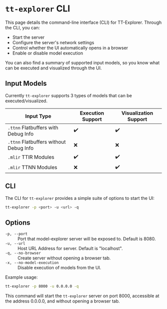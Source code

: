 # `tt-explorer` CLI

This page details the command-line interface (CLI) for TT-Explorer. Through the CLI, you can:
* Start the server
* Configure the server's network settings
* Control whether the UI automatically opens in a browser
* Enable or disable model execution 

You can also find a summary of supported input models, so you know what can be executed and visualized through the UI. 

## Input Models

Currently `tt-explorer` supports 3 types of models that can be executed/visualized.

| Input Type                             | Execution Support | Visualization Support |
| -------------------------------------- | ----------------- | --------------------- |
| `.ttnn` Flatbuffers with Debug Info    | ✔️                 | ✔️                     |
| `.ttnn` Flatbuffers without Debug Info | ❌                | ❌                    |
| `.mlir` TTIR Modules                   | ✔️                 | ✔️                     |
| `.mlir` TTNN Modules                   | ❌                | ✔️                     |

## CLI

The CLI for `tt-explorer` provides a simple suite of options to start the UI:

```bash
tt-explorer -p <port> -u <url> -q
```

## Options

<dl>
  <dt><code>-p, --port</code><dt>
  <dd>Port that model-explorer server will be exposed to. Default is 8080.</dd>

<dt><code>-u, --url</code></dt>
  <dd>Host URL Address for server. Default is "localhost".</dd>

<dt><code>-q, --no-browser</code></dt>
  <dd>Create server without opening a browser tab.</dd>

<dt><code>-x, --no-model-execution</code></dt>
  <dd>Disable execution of models from the UI.</dd>
</dl>

Example usage:

```bash
tt-explorer -p 8000 -u 0.0.0.0 -q
```

This command will start the `tt-explorer` server on port 8000, accessible at the address 0.0.0.0, and without opening a browser tab.
